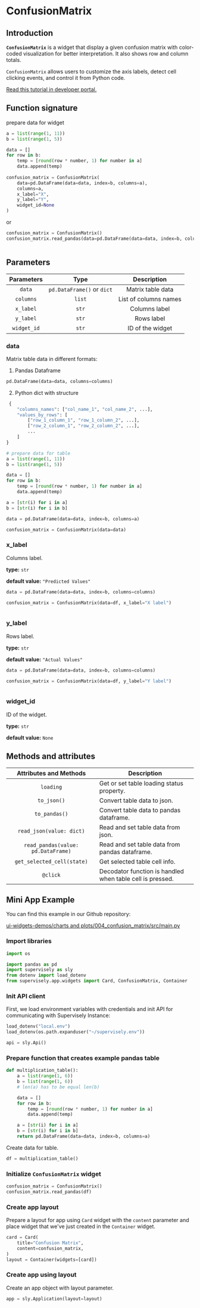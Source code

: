 # ConfusionMatrix

## Introduction

**`ConfusionMatrix`** is a widget that display a given confusion matrix with color-coded visualization for better interpretation. It also shows row and column totals.

`ConfusionMatrix` allows users to customize the axis labels, detect cell clicking events, and control it from Python code.

[Read this tutorial in developer portal.](https://developer.supervise.ly/app-development/apps-with-gui/confusion-matrix)

## Function signature

prepare data for widget

```python
a = list(range(1, 11))
b = list(range(1, 5))

data = []
for row in b:
    temp = [round(row * number, 1) for number in a]
    data.append(temp)
    
confusion_matrix = ConfusionMatrix(
    data=pd.DataFrame(data=data, index=b, columns=a),
    columns=a,
    x_label="X",
    y_label="Y",
    widget_id=None
)
```

or

```python
confusion_matrix = ConfusionMatrix()
confusion_matrix.read_pandas(data=pd.DataFrame(data=data, index=b, columns=a))
```

<figure><img src="https://user-images.githubusercontent.com/79905215/218085637-5ca2c068-329b-4e73-8204-a3dfc176acfb.png" alt=""><figcaption></figcaption></figure>

## Parameters

|  Parameters |            Type            |      Description      |
| :---------: | :------------------------: | :-------------------: |
|    `data`   | `pd.DataFrame()` or `dict` |   Matrix table data   |
|  `columns`  |           `list`           | List of columns names |
|  `x_label`  |            `str`           |     Columns label     |
|  `y_label`  |            `str`           |       Rows label      |
| `widget_id` |            `str`           |    ID of the widget   |

### data

Matrix table data in different formats:

1. Pandas Dataframe

```python
pd.DataFrame(data=data, columns=columns)
```

2. Python dict with structure

```python
 {
    "columns_names": ["col_name_1", "col_name_2", ...],
    "values_by_rows": [
        ["row_1_column_1", "row_1_column_2", ...],
        ["row_2_column_1", "row_2_column_2", ...],
        ...
    ]
}

# prepare data for table
a = list(range(1, 11))
b = list(range(1, 5))

data = []
for row in b:
    temp = [round(row * number, 1) for number in a]
    data.append(temp)

a = [str(i) for i in a]
b = [str(i) for i in b]

data = pd.DataFrame(data=data, index=b, columns=a)

confusion_matrix = ConfusionMatrix(data=data)
```

### x\_label

Columns label.

**type:** `str`

**default value:** `"Predicted Values"`

```python
data = pd.DataFrame(data=data, index=b, columns=columns)

confusion_matrix = ConfusionMatrix(data=df, x_label="X label")
```

<figure><img src="https://user-images.githubusercontent.com/79905215/218085754-00bd8f92-29e9-44d7-b29c-a5372e7754bb.png" alt=""><figcaption></figcaption></figure>

### y\_label

Rows label.

**type:** `str`

**default value:** `"Actual Values"`

```python
data = pd.DataFrame(data=data, index=b, columns=columns)

confusion_matrix = ConfusionMatrix(data=df, y_label="Y label")
```

<figure><img src="https://user-images.githubusercontent.com/79905215/218085907-a1ea19ae-46d9-44d2-b269-51450a9dce92.png" alt=""><figcaption></figcaption></figure>

### widget\_id

ID of the widget.

**type:** `str`

**default value:** `None`

## Methods and attributes

|       Attributes and Methods       | Description                                               |
| :--------------------------------: | --------------------------------------------------------- |
|              `loading`             | Get or set table loading status property.                 |
|             `to_json()`            | Convert table data to json.                               |
|            `to_pandas()`           | Convert table data to pandas dataframe.                   |
|      `read_json(value: dict)`      | Read and set table data from json.                        |
| `read_pandas(value: pd.DataFrame)` | Read and set table data from pandas dataframe.            |
|     `get_selected_cell(state)`     | Get selected table cell info.                             |
|              `@click`              | Decodator function is handled when table cell is pressed. |

## Mini App Example

You can find this example in our Github repository:

[ui-widgets-demos/charts and plots/004\_confusion\_matrix/src/main.py](https://github.com/supervisely-ecosystem/ui-widgets-demos/blob/master/charts%20and%20plots/004\_confusion\_matrix/src/main.py)

### Import libraries

```python
import os

import pandas as pd
import supervisely as sly
from dotenv import load_dotenv
from supervisely.app.widgets import Card, ConfusionMatrix, Container
```

### Init API client

First, we load environment variables with credentials and init API for communicating with Supervisely Instance:

```python
load_dotenv("local.env")
load_dotenv(os.path.expanduser("~/supervisely.env"))

api = sly.Api()
```

### Prepare function that creates example pandas table

```python
def multiplication_table():
    a = list(range(1, 6))
    b = list(range(1, 6))
    # len(a) has to be equal len(b)

    data = []
    for row in b:
        temp = [round(row * number, 1) for number in a]
        data.append(temp)

    a = [str(i) for i in a]
    b = [str(i) for i in b]
    return pd.DataFrame(data=data, index=b, columns=a)
```

Create data for table.

```python
df = multiplication_table()
```

### Initialize `ConfusionMatrix` widget

```python
confusion_matrix = ConfusionMatrix()
confusion_matrix.read_pandas(df)
```

### Create app layout

Prepare a layout for app using `Card` widget with the `content` parameter and place widget that we've just created in the `Container` widget.

```python
card = Card(
    title="Confusion Matrix",
    content=confusion_matrix,
)
layout = Container(widgets=[card])
```

### Create app using layout

Create an app object with layout parameter.

```python
app = sly.Application(layout=layout)
```

<figure><img src="https://user-images.githubusercontent.com/79905215/218085637-5ca2c068-329b-4e73-8204-a3dfc176acfb.png" alt=""><figcaption></figcaption></figure>
